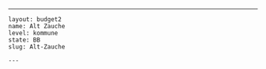 ---
    layout: budget2
    name: Alt Zauche
    level: kommune
    state: BB
    slug: Alt-Zauche

    ---


    